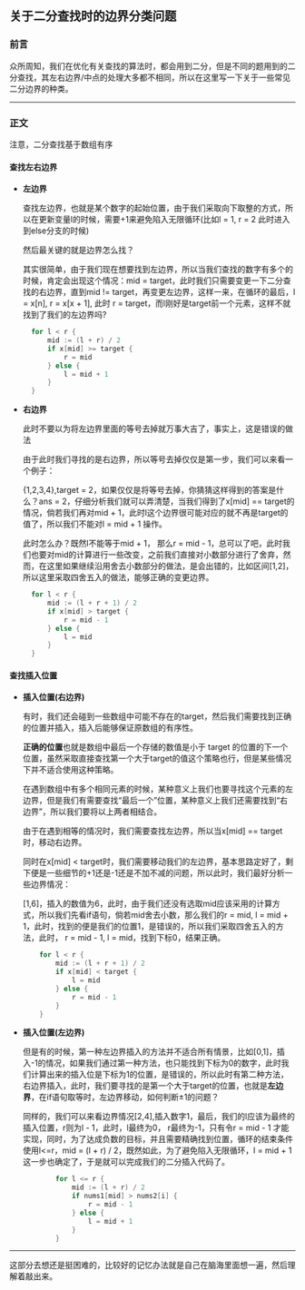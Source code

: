 ## 关于二分查找时的边界分类问题

### 前言

众所周知，我们在优化有关查找的算法时，都会用到二分，但是不同的题用到的二分查找，其左右边界/中点的处理大多都不相同，所以在这里写一下关于一些常见二分边界的种类。

---

### 正文

注意，二分查找基于数组有序

#### 查找左右边界

- **左边界**

  查找左边界，也就是某个数字的起始位置，由于我们采取向下取整的方式，所以在更新变量l的时候，需要+1来避免陷入无限循环(比如l = 1, r = 2 此时进入到else分支的时候)

  然后最关键的就是边界怎么找？

  其实很简单，由于我们现在想要找到左边界，所以当我们查找的数字有多个的时候，肯定会出现这个情况：mid = target，此时我们只需要变更一下二分查找的右边界，直到mid != target，再变更左边界，这样一来，在循环的最后，l = x[n], r = x[x + 1], 此时 r = target，而l刚好是target前一个元素，这样不就找到了我们的左边界吗?

  ```go
  	for l < r {
  		mid := (l + r) / 2
  		if x[mid] >= target {
  			r = mid
  		} else {
  			l = mid + 1
  		}
  	}
  ```

- **右边界**

  此时不要以为将左边界里面的等号去掉就万事大吉了，事实上，这是错误的做法

  由于此时我们寻找的是右边界，所以等号去掉仅仅是第一步，我们可以来看一个例子：

  {1,2,3,4},target = 2，如果仅仅是将等号去掉，你猜猜这样得到的答案是什么？ans = 2，仔细分析我们就可以弄清楚，当我们得到了x[mid] == target的情况，倘若我们再对mid + 1，此时l这个边界很可能对应的就不再是target的值了，所以我们不能对l = mid + 1 操作。

  此时怎么办？既然l不能等于mid + 1， 那么r = mid - 1，总可以了吧，此时我们也要对mid的计算进行一些改变，之前我们直接对小数部分进行了舍弃，然而，在这里如果继续沿用舍去小数部分的做法，是会出错的，比如区间[1,2]，所以这里采取四舍五入的做法，能够正确的变更边界。

  ```go
  	for l < r {
  		mid := (l + r + 1) / 2
  		if x[mid] > target {
  			r = mid - 1
  		} else {
  			l = mid
  		}
  	}
  ```

  


#### 查找插入位置

  - **插入位置(右边界)**

    有时，我们还会碰到一些数组中可能不存在的target，然后我们需要找到正确的位置并插入，插入后能够保证原数组的有序性。

    **正确的位置**也就是数组中最后一个存储的数值是小于 target 的位置的下一个位置，虽然采取直接查找第一个大于target的值这个策略也行，但是某些情况下并不适合使用这种策略。

    在遇到数组中有多个相同元素的时候，某种意义上我们也要寻找这个元素的左边界，但是我们有需要查找“最后一个”位置，某种意义上我们还需要找到“右边界”，所以我们要将以上两者相结合。

    由于在遇到相等的情况时，我们需要查找左边界，所以当x[mid] == target时，移动右边界。
    
    同时在x[mid] < target时，我们需要移动我们的左边界，基本思路定好了，剩下便是一些细节的+1还是-1还是不加不减的问题，所以此时，我们最好分析一些边界情况：
    
    [1,6]，插入的数值为6，此时，由于我们还没有选取mid应该采用的计算方式，所以我们先看if语句，倘若mid舍去小数，那么我们的r = mid, l = mid + 1，此时，找到的便是我们的位置1，是错误的，所以我们采取四舍五入的方法，此时， r = mid - 1, l = mid，找到下标0，结果正确。
    
    ```go
    	for l < r {
    		mid := (l + r + 1) / 2
    		if x[mid] < target {
    			l = mid
    		} else {
    			r = mid - 1
    		}
    	}
    ```
    
  - **插入位置(左边界)**

    但是有的时候，第一种左边界插入的方法并不适合所有情景，比如[0,1]，插入-1的情况，如果我们通过第一种方法，也只能找到下标为0的数字，此时我们计算出来的插入位是下标为1的位置，是错误的，所以此时有第二种方法，右边界插入，此时，我们要寻找的是第一个大于target的位置，也就是**左边界**，在if语句取等时，左边界移动，如何判断±1的问题？

    同样的，我们可以来看边界情况[2,4],插入数字1，最后，我们的l应该为最终的插入位置，r则为l - 1，此时，l最终为0， r最终为-1，只有令r = mid - 1 才能实现，同时，为了达成负数的目标，并且需要精确找到位置，循环的结束条件使用l<=r，mid = (l + r) / 2，既然如此，为了避免陷入无限循环，l = mid + 1这一步也确定了，于是就可以完成我们的二分插入代码了。

    ```go
            for l <= r {
                mid := (l + r) / 2
                if nums1[mid] > nums2[i] {
                    r = mid - 1
                } else {
                    l = mid + 1
                }
            }
    ```

    

---

这部分去想还是挺困难的，比较好的记忆办法就是自己在脑海里面想一遍，然后理解着敲出来。